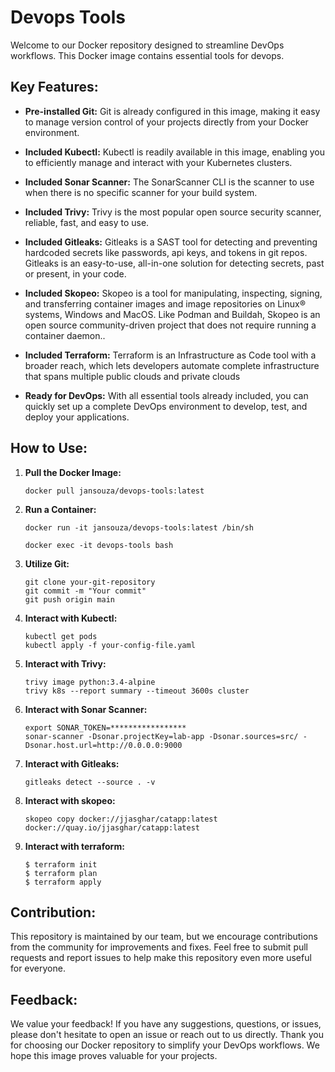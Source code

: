 # Devops Tools

Welcome to our Docker repository designed to streamline DevOps workflows. 
This Docker image contains essential tools for devops.

## Key Features:

- **Pre-installed Git:** Git is already configured in this image, making it easy to manage version control of your projects directly from your Docker environment.

- **Included Kubectl:** Kubectl is readily available in this image, enabling you to efficiently manage and interact with your Kubernetes clusters.

- **Included Sonar Scanner:** The SonarScanner CLI is the scanner to use when there is no specific scanner for your build system.

- **Included Trivy:** Trivy is the most popular open source security scanner, reliable, fast, and easy to use.

- **Included Gitleaks:** Gitleaks is a SAST tool for detecting and preventing hardcoded secrets like passwords, api keys, and tokens in git repos. Gitleaks is an easy-to-use, all-in-one solution for detecting secrets, past or present, in your code.

- **Included Skopeo:** Skopeo is a tool for manipulating, inspecting, signing, and transferring container images and image repositories on Linux® systems, Windows and MacOS. Like Podman and Buildah, Skopeo is an open source community-driven project that does not require running a container daemon..

- **Included Terraform:** Terraform is an Infrastructure as Code tool with a broader reach, which lets developers automate complete infrastructure that spans multiple public clouds and private clouds

- **Ready for DevOps:** With all essential tools already included, you can quickly set up a complete DevOps environment to develop, test, and deploy your applications.

## How to Use:

1. **Pull the Docker Image:**
    ```
    docker pull jansouza/devops-tools:latest
    ```

2. **Run a Container:**
    ```
    docker run -it jansouza/devops-tools:latest /bin/sh

    docker exec -it devops-tools bash
    ```

3. **Utilize Git:**
    ```
    git clone your-git-repository
    git commit -m "Your commit"
    git push origin main
    ```

4. **Interact with Kubectl:**
    ```
    kubectl get pods
    kubectl apply -f your-config-file.yaml
    ```

5. **Interact with Trivy:**
    ```
    trivy image python:3.4-alpine
    trivy k8s --report summary --timeout 3600s cluster
    ```

6. **Interact with Sonar Scanner:**
    ```
    export SONAR_TOKEN=*****************
    sonar-scanner -Dsonar.projectKey=lab-app -Dsonar.sources=src/ -Dsonar.host.url=http://0.0.0.0:9000
    ```

7. **Interact with Gitleaks:**
    ```
    gitleaks detect --source . -v
    ```

8. **Interact with skopeo:**
    ```
    skopeo copy docker://jjasghar/catapp:latest docker://quay.io/jjasghar/catapp:latest
    ```

9. **Interact with terraform:**
    ```
    $ terraform init
    $ terraform plan
    $ terraform apply
    ```


## Contribution:

This repository is maintained by our team, but we encourage contributions from the community for improvements and fixes. Feel free to submit pull requests and report issues to help make this repository even more useful for everyone.


## Feedback:

We value your feedback! If you have any suggestions, questions, or issues, please don't hesitate to open an issue or reach out to us directly.
Thank you for choosing our Docker repository to simplify your DevOps workflows. We hope this image proves valuable for your projects.